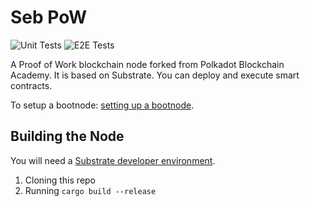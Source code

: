# Seb PoW

![Unit Tests](https://github.com/Polkadot-Blockchain-Academy/Academy-PoW/actions/workflows/unit-tests-suite.yml/badge.svg)
![E2E Tests](https://github.com/Polkadot-Blockchain-Academy/Academy-PoW/actions/workflows/e2e-tests-suite.yml/badge.svg)

A Proof of Work blockchain node forked from Polkadot Blockchain Academy.
It is based on Substrate.
You can deploy and execute smart contracts.

To setup a bootnode: [setting up a bootnode](./SettingUpTheBootnode.md).

## Building the Node

You will need a [Substrate developer environment](https://docs.substrate.io/install/).

1. Cloning this repo
2. Running `cargo build --release`
